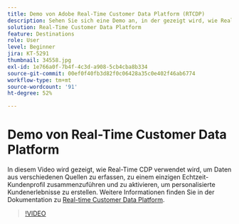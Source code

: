 ```yaml
---
title: Demo von Adobe Real-Time Customer Data Platform (RTCDP)
description: Sehen Sie sich eine Demo an, in der gezeigt wird, wie Real-Time CDP verwendet wird, um Daten aus verschiedenen Quellen zu sammeln, zu einem einzigen Echtzeit-Kundenprofil zusammenzuführen und zu aktivieren, um personalisierte Kundenerlebnisse zu erstellen.
solution: Real-Time Customer Data Platform
feature: Destinations
role: User
level: Beginner
jira: KT-5291
thumbnail: 34558.jpg
exl-id: 1e766a0f-7b4f-4c3d-a908-5cb4cba8b334
source-git-commit: 00ef0f40fb3d82f0c06428a35c0e402f46ab6774
workflow-type: tm+mt
source-wordcount: '91'
ht-degree: 52%

---
```


# Demo von Real-Time Customer Data Platform

In diesem Video wird gezeigt, wie Real-Time CDP verwendet wird, um Daten aus verschiedenen Quellen zu erfassen, zu einem einzigen Echtzeit-Kundenprofil zusammenzuführen und zu aktivieren, um personalisierte Kundenerlebnisse zu erstellen. Weitere Informationen finden Sie in der Dokumentation zu [Real-time Customer Data Platform](https://experienceleague.adobe.com/docs/experience-platform/rtcdp/overview.html?lang=de).

>[!VIDEO](https://video.tv.adobe.com/v/34558?learn=on)
